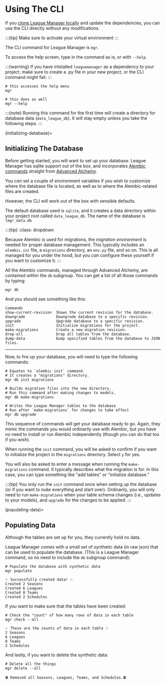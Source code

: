 # Using The CLI

If you [clone League Manager locally](#installing-from-git) and update the dependencies, you can use the CLI directly without any modifications.

:::{tip}
Make sure to activate your virtual environment
:::

The CLI command for League Manager is `mgr`.

To access the help screen, type in the command as is, or with `--help`.

:::{warning}
If you have intstalled `leaguemanager` as a dependency to your project, make sure to create a .py file in your new project, or the CLI command might fail.
:::

```shell
# this accesses the help menu
mgr

# this does as well
mgr --help
```

:::{note}
Running this command for the first time will create a directory for database data (`data_league_db`). It will stay empty unless you take the following steps.
:::

(initializing-database)=
## Initializing The Database

Before getting started, you will want to set up your database. League Manager has sqlite support out of the box, and incorporates [Alembic commands](https://alembic.sqlalchemy.org/en/latest/api/commands.html) straight from [Advanced Alchemy](https://docs.advanced-alchemy.litestar.dev/latest/).

You _can_ set a couple of environment variables if you wish to customize where the database file is located, as well as to where the Alembic-related files are created.

However, the CLI will work out of the box with sensible defaults.

The default database used is `sqlite`, and it creates a data directory within your project root called `data_league_db`. The name of the database is `lmgr_data.db`

:::{tip}
:class: dropdown

Because Alembic is used for migrations, the _migration environment_ is needed for proper database management. This typically includes an `alembic.ini` file, a `migrations` directory, an `env.py` file, and so on. This is all managed for you under the hood, but you _can_ configure these yourself if you want to customize it.
:::

All the Alembic commands, managed through Advanced Alchemy, are contained within the `db` subgroup. You can get a list of all those commands by typing:

```shell
mgr db
```
And you should see something like this:

```text
Commands
show-current-revision  Shows the current revision for the database.
downgrade              Downgrade database to a specific revision.
upgrade                Upgrade database to a specific revision.
init                   Initialize migrations for the project.
make-migrations        Create a new migration revision.
drop-all               Drop all tables from the database.
dump-data              Dump specified tables from the database to JSON files.
```

***

Now, to fire up your database, you will need to type the following commands:

```shell
# Equates to `alembic init` command.
# It creates a "migrations" directory.
mgr db init migrations

# Builds migration files into the new directory.
# Run this command after making changes to models.
mgr db make-migrations

# Writes the League Manager tables to the database
# Run after `make-migrations` for changes to take effect
mgr db upgrade
```

This sequence of commands will get your database ready to go. Again, they mimic the commands you would ordinarily use with Alembic, but you have no need to install or run Alembic independently (though you can do that too if you wish).

When running the `init` command, you will be asked to confirm if you want to initialize the project in the `migrations` directory. Select `y` for yes.

You will also be asked to enter a message when running the `make-migrations` command. It typically describes what the migration is for. In this case, you can type something like "add tables" or "initialize database."



:::{tip}
You only run the `init` command once when setting up the database (or if you want to _nuke_ everything and start over). Ordinarily, you will only need to run `make-migrations` when your table schema changes (i.e., updates to your models), and `upgrade` for the changes to be applied.
:::

(populating-data)=
## Populating Data

Although the tables are set up for you, they currently hold no data.

League Manager comes with a small set of synthetic data (in raw json) that can be used to populate the database. (This is a League Manager command, so no need to include the `db` subgroup command):

```shell
# Populate the database with synthetic data
mgr populate
```

```text
✨ Successfully created data! ✨
Created 2 Seasons
Created 6 Leagues
Created 8 Teams
Created 2 Schedules
```

If you want to make sure that the tables have been created:

```shell
# Check the "count" of how many rows of data in each table
mgr check --all
```
```text
✨ These are the counts of data in each table ✨
2 Seasons
6 Leagues
8 Teams
2 Schedules
```

And lastly, if you want to delete the synthetic data:

```shell
# Delete all the things
mgr delete --all
```

```text
⛔ Removed all Seasons, Leagues, Teams, and Schedules.⛔
```



